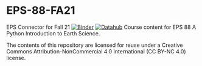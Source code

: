 # EPS-88-FA21
EPS Connector for Fall 21
[![Binder](https://mybinder.org/badge_logo.svg)](https://mybinder.org/v2/gh/ds-connectors/EPS-88-FA21/main)
[![Datahub](https://img.shields.io/badge/Launch-UCB%20Datahub-blue.svg)](http://datahub.berkeley.edu/user-redirect/interact?account=ds-connectors&repo=EPS-88-FA21&branch=main
)
Course content for EPS 88 A Python Introduction to Earth Science.

The contents of this repository are licensed for reuse under a Creative Commons Attribution-NonCommercial 4.0 International (CC BY-NC 4.0) license.
